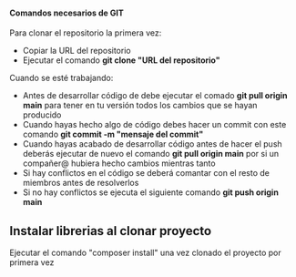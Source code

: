<h4>Comandos necesarios de GIT</h4>
<p>Para clonar el repositorio la primera vez:</p>
  <ul>
     <li>Copiar la URL del repositorio</li>
    <li>Ejecutar el comando <b>git clone "URL del repositorio"</b></li>
  </ul>
<p>Cuando se esté trabajando:</p>
  <ul>
    <li>Antes de desarrollar código de debe ejecutar el comado <b>git pull origin main</b> para tener en tu versión todos los cambios que se hayan producido</li>
    <li>Cuando hayas hecho algo de código debes hacer un commit con este comando <b>git commit -m "mensaje del commit"</b></li>
    <li>Cuando hayas acabado de desarrollar código antes de hacer el push deberás ejecutar de nuevo el comando <b>git pull origin main</b> por si un compañer@ hubiera hecho cambios mientras
    tanto</li>
    <li>Si hay conflictos en el código se deberá comantar con el resto de miembros antes de resolverlos</li>
    <li>Si no hay conflictos se ejecuta el siguiente comando <b>git push origin main</b> </li>
  </ul>
<h2>Instalar librerias al clonar proyecto</h2>
<p>Ejecutar el comando "composer install" una vez clonado el proyecto por primera vez</p>
  
